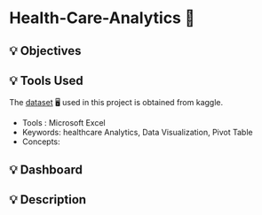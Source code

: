 # Health-Care-Analytics :hospital:

## 💡 Objectives

## 💡 Tools Used
The [dataset](https://www.kaggle.com/datasets/prasad22/healthcare-dataset) :desktop_computer: used in this project is obtained from kaggle.
* Tools : Microsoft Excel
* Keywords: healthcare Analytics, Data Visualization, Pivot Table
* Concepts:

## 💡 Dashboard

## 💡 Description 
